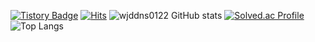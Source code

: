 [![Tistory Badge](https://img.shields.io/badge/Tech%20Blog-555263?style=flat&logoColor=white)]("https://velog.io/@wjddns0122/posts)
[![Hits](https://hits.seeyoufarm.com/api/count/incr/badge.svg?url=https%3A%2F%2Fgithub.com%2Fwjddns0122%2Fhit-counter&count_bg=%2379C83D&title_bg=%23555555&icon=&icon_color=%23E7E7E7&title=hits&edge_flat=false)](https://hits.seeyoufarm.com)
![wjddns0122 GitHub stats](https://github-readme-stats.vercel.app/api?username=wjddns0122&show_icons=true&theme=cobalt)
[![Solved.ac Profile](http://mazassumnida.wtf/api/generate_badge?boj=jungwoon2004)](https://solved.ac/jungwoon2004)
![Top Langs](https://github-readme-stats.vercel.app/api/top-langs/?username=wjddns0122&layout=compact&theme=tokyonight)
